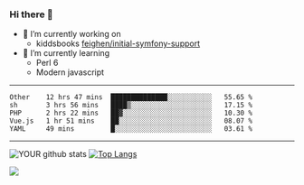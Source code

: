 ### Hi there 👋

- 🔭 I’m currently working on
  - kiddsbooks [feighen/initial-symfony-support](https://github.com/noondaysun/kiddsbooks.com/tree/feighen/initial-symfony-support)
- 🌱 I’m currently learning
  - Perl 6
  - Modern javascript

---
<!--START_SECTION:waka-->
```text
Other    12 hrs 47 mins  ██████████████░░░░░░░░░░░   55.65 % 
sh       3 hrs 56 mins   ████▒░░░░░░░░░░░░░░░░░░░░   17.15 % 
PHP      2 hrs 22 mins   ██▓░░░░░░░░░░░░░░░░░░░░░░   10.30 % 
Vue.js   1 hr 51 mins    ██░░░░░░░░░░░░░░░░░░░░░░░   08.07 % 
YAML     49 mins         █░░░░░░░░░░░░░░░░░░░░░░░░   03.61 % 
```
<!--END_SECTION:waka-->
---
![YOUR github stats](https://github-readme-stats.vercel.app/api?username=noondaysun&show_icons=true&theme=onedark) [![Top Langs](https://github-readme-stats.vercel.app/api/top-langs/?username=noondaysun&layout=compact&theme=onedark)](https://github.com/anuraghazra/github-readme-stats)

[<img src="https://img.shields.io/badge/linkedin-%230077B5.svg?&style=for-the-badge&logo=linkedin&logoColor=white" />](https://www.linkedin.com/in/feighen-oosterbroek-9630a514a/)

<!--
**noondaysun/noondaysun** is a ✨ _special_ ✨ repository because its `README.md` (this file) appears on your GitHub profile.

Here are some ideas to get you started:

- 🔭 I’m currently working on ...
- 🌱 I’m currently learning ...
- 👯 I’m looking to collaborate on ...
- 🤔 I’m looking for help with ...
- 💬 Ask me about ...
- 📫 How to reach me: ...
- 😄 Pronouns: ...
- ⚡ Fun fact: ...
-->
